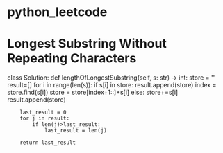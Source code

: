 # python_leetcode
#  Longest Substring Without Repeating Characters

class Solution:
    def lengthOfLongestSubstring(self, s: str) -> int:
        store = ''
        result=[]
        for i in range(len(s)):
            if s[i] in store:
                result.append(store)
                index = store.find(s[i])
                store = store[index+1::]+s[i]
            else:
                store+=s[i]
        result.append(store)

        last_result = 0
        for j in result:
            if len(j)>last_result:
                last_result = len(j)
        
        return last_result


  
